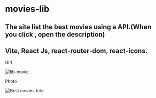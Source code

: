 # movies-lib
## The site list the best movies using a API.(When you click , open the description)
## Vite, React Js, react-router-dom, react-icons.

Giff

![lib-movie](https://user-images.githubusercontent.com/93022107/178189539-97c3342d-1fbe-4a03-849f-c9eaf5150ad4.gif)


Photo

![Best movies foto](https://user-images.githubusercontent.com/93022107/178189568-ae6a9e25-d528-4452-8bd0-20b9f0f39c72.jpg)
